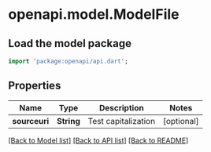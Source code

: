 # openapi.model.ModelFile

## Load the model package
```dart
import 'package:openapi/api.dart';
```

## Properties
Name | Type | Description | Notes
------------ | ------------- | ------------- | -------------
**sourceuri** | **String** | Test capitalization | [optional] 

[[Back to Model list]](../README.md#documentation-for-models) [[Back to API list]](../README.md#documentation-for-api-endpoints) [[Back to README]](../README.md)



